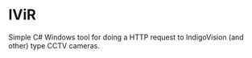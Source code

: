 # IViR
Simple C# Windows tool for doing a HTTP request to IndigoVision (and other) type CCTV cameras.
